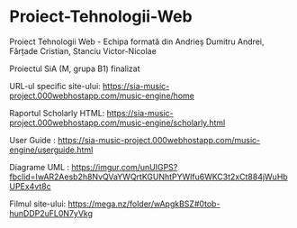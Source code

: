 # Proiect-Tehnologii-Web
Proiect Tehnologii Web - Echipa formată din Andrieș Dumitru Andrei, Fârțade Cristian, Stanciu Victor-Nicolae

Proiectul SiA (M, grupa B1) finalizat


URL-ul specific site-ului: https://sia-music-project.000webhostapp.com/music-engine/home

Raportul Scholarly HTML: https://sia-music-project.000webhostapp.com/music-engine/scholarly.html

User Guide : https://sia-music-project.000webhostapp.com/music-engine/userguide.html

Diagrame UML : https://imgur.com/unUIGPS?fbclid=IwAR2Aesb2h8NvQVaYWQrtKGUNhtPYWlfu6WKC3t2xCt884jWuHbUPEx4vt8c

Filmul site-ului: https://mega.nz/folder/wApgkBSZ#0tob-hunDDP2uFL0N7yVkg

